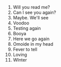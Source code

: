 1. Will you read me?
2. Can I see you again?
3. Maybe. We'll see
4. Voodoo
5. Testing again
6. Booya
7. Here we go again
8. Omoide in my head
9. Fever to tell
10. Loving
11. WInter
